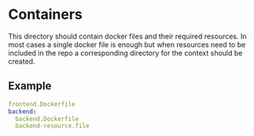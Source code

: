 # Containers
This directory should contain docker files and their required resources. In most cases a single docker file is enough but when resources need to be included in the repo a corresponding directory for the context should be created.

## Example
```yml
frontend.Dockerfile
backend:
  backend.Dockerfile
  backend-resource.file
```